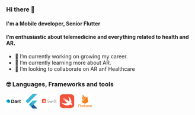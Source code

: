 ### Hi there 👋

#### I'm a Mobile developer, Senior Flutter
#### I’m enthusiastic about telemedicine and everything related to health and AR.

- 🔭 I’m currently working on growing my career.
- 🌱 I’m currently learning more about AR.
- 👯 I’m looking to collaborate on AR anf Healthcare
<div align='left'>
  <h3>🤓 Languages, Frameworks and tools</h3>
  <div>
    <img src='https://github.com/devicons/devicon/blob/master/icons/dart/dart-original-wordmark.svg'
         width='40' height='40' title='Dart' alt='Dart'
    />&nbsp;
    <img src='https://github.com/devicons/devicon/blob/master/icons/flutter/flutter-original.svg'
         width='40' height='40' title='Flutter' alt='Flutter'
    />&nbsp;
    <img src='https://github.com/devicons/devicon/blob/master/icons/swift/swift-original-wordmark.svg'
         width='40' height='40' title='Swift' alt='Swift'
    />&nbsp;
    <img src='https://github.com/devicons/devicon/blob/master/icons/swift/swift-original.svg'
         width='40' height='40' title='SwiftUi' alt='SwiftUi'
    />&nbsp;
    <img src='https://github.com/devicons/devicon/blob/master/icons/firebase/firebase-plain-wordmark.svg'
         width='40' height='40' title='Firebase' alt='Firebase'
    />&nbsp;
    
  </div>
</div>
<!--
**adarista012/adarista012** is a ✨ _special_ ✨ repository because its `README.md` (this file) appears on your GitHub profile.

Here are some ideas to get you started:

- 🔭 I’m currently working on growing my career.
- 🌱 I’m currently learning more about AR.
- 👯 I’m looking to collaborate on AR anf Healthcare
- 🤔 I’m looking for help with ...
- 💬 Ask me about ...
- 📫 How to reach me: ...
- 😄 Pronouns: ...
- ⚡ Fun fact: ...
-->
